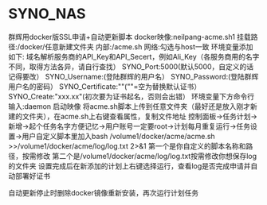 # SYNO_NAS
群辉用docker版SSL申请+自动更新脚本
docker映像:neilpang-acme.sh1
挂载路径:/docker/任意新建文件夹          内部:/acme.sh
网络:勾选与host一致
环境变量添加如下:
域名解析服务商的API_Key和API_Secert，例如Ali_Key（各服务商用的名字不同，取得方法各异，请自行查找）
SYNO_Port:5000(默认5000，自定义的话记得要改）
SYNO_Username:(登陆群辉的用户名）
SYNO_Password:(登陆群辉用户名的密码）
SYNO_Certificate:""(""=空为替换默认证书）
SYNO_Create:"xxx.xx"(初次要为证书起名，否则会出错）
环境变量下方命令行输入:daemon
启动映像
将acme.sh脚本上传到任意文件夹（最好还是放入刚才新建的文件夹），在acme.sh上右键查看属性，复制文件地址
控制面板→任务计划→新增→起个任务名字方便记忆→用户账号一定要root→计划每月重复运行→任务设置→用户自定义脚本里加入bash /volume1/docker/acme/acme.sh >>/volume1/docker/acme/log/log.txt 2>&1
第一个是你自定义的脚本名称和路径，按需修改
第二个是/volume1/docker/acme/log/log.txt按需修改你想保存log的文件夹
设置完成后在新添加的计划上右键选择运行，查看log是否完成申请并自动部署好证书


自动更新停止时删除docker镜像重新安装，再次运行计划任务
